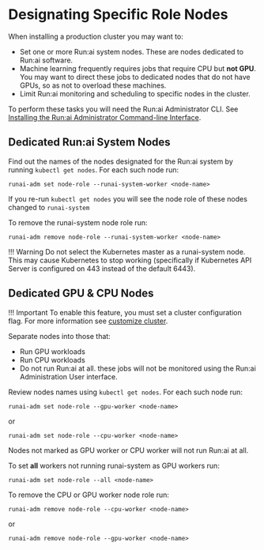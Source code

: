 # Designating Specific Role Nodes

When installing a production cluster you may want to:

* Set one or more Run:ai system nodes. These are nodes dedicated to Run:ai software. 
* Machine learning frequently requires jobs that require CPU but __not GPU__. You may want to direct these jobs to dedicated nodes that do not have GPUs, so as not to overload these machines. 
* Limit Run:ai monitoring and scheduling to specific nodes in the cluster. 

To perform these tasks you will need the Run:ai Administrator CLI. See [Installing the Run:ai Administrator Command-line Interface](cli-admin-install.md).

## Dedicated Run:ai System Nodes

Find out the names of the nodes designated for the Run:ai system by running `kubectl get nodes`. For each such node run:

```
runai-adm set node-role --runai-system-worker <node-name>
```

If you re-run `kubectl get nodes` you will see the node role of these nodes changed to `runai-system`

To remove the runai-system node role run:

```
runai-adm remove node-role --runai-system-worker <node-name>
```

!!! Warning
    Do not select the Kubernetes master as a runai-system node. This may cause Kubernetes to stop working (specifically if Kubernetes API Server is configured on 443 instead of the default 6443).

## Dedicated GPU & CPU Nodes


!!! Important
    To enable this feature, you must set a cluster configuration flag. For more information see [customize cluster](../cluster-setup/customize-cluster-install.md#configurations).
    
Separate nodes into those that:

* Run GPU workloads
* Run CPU workloads
* Do not run Run:ai at all. these jobs will not be monitored using the Run:ai Administration User interface. 

Review nodes names using `kubectl get nodes`. For each such node run:

```
runai-adm set node-role --gpu-worker <node-name>
```

or 

```
runai-adm set node-role --cpu-worker <node-name>
```

Nodes not marked as GPU worker or CPU worker will not run Run:ai at all.


To set __all__ workers not running runai-system as GPU workers run:

```
runai-adm set node-role --all <node-name>
```

To remove the CPU or GPU worker node role run:

```
runai-adm remove node-role --cpu-worker <node-name>
```

or 

```
runai-adm remove node-role --gpu-worker <node-name>
```